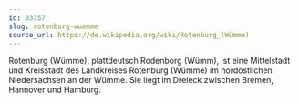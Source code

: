 ```yaml
---
id: 03357
slug: rotenburg-wuemme
source_url: https://de.wikipedia.org/wiki/Rotenburg_(Wümme)
---
```


Rotenburg (Wümme), plattdeutsch Rodenborg (Wümm), ist eine Mittelstadt und Kreisstadt des Landkreises Rotenburg (Wümme) im nordöstlichen Niedersachsen an der Wümme. Sie liegt im Dreieck zwischen Bremen, Hannover und Hamburg.
